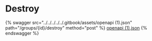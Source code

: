 # Destroy

{% swagger src="../../../../../.gitbook/assets/openapi (1).json" path="/groups/{id}/destroy" method="post" %}
[openapi (1).json](<../../../../../.gitbook/assets/openapi (1).json>)
{% endswagger %}
